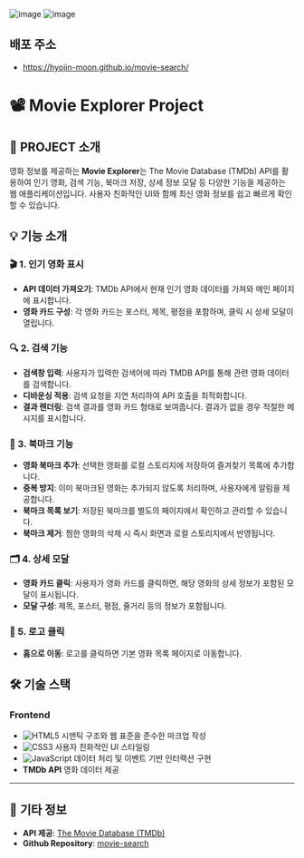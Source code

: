 ![image](https://github.com/user-attachments/assets/daf15d9e-bcd5-491c-b389-69f4ead74990)
![image](https://github.com/user-attachments/assets/1efb57be-8ae8-4623-be7c-78038f4df8af)
## 배포 주소
- https://hyojin-moon.github.io/movie-search/
# 📽️ Movie Explorer Project

## 📝 PROJECT 소개
영화 정보를 제공하는 **Movie Explorer**는 The Movie Database (TMDb) API를 활용하여 인기 영화, 검색 기능, 북마크 저장, 상세 정보 모달 등 다양한 기능을 제공하는 웹 애플리케이션입니다. 사용자 친화적인 UI와 함께 최신 영화 정보를 쉽고 빠르게 확인할 수 있습니다.

## 💡 기능 소개

### 🎬 1. 인기 영화 표시
- **API 데이터 가져오기**: TMDb API에서 현재 인기 영화 데이터를 가져와 메인 페이지에 표시합니다.
- **영화 카드 구성**: 각 영화 카드는 포스터, 제목, 평점을 포함하며, 클릭 시 상세 모달이 열립니다.

### 🔍 2. 검색 기능
- **검색창 입력**: 사용자가 입력한 검색어에 따라 TMDB API를 통해 관련 영화 데이터를 검색합니다.
- **디바운싱 적용**: 검색 요청을 지연 처리하여 API 호출을 최적화합니다.
- **결과 렌더링**: 검색 결과를 영화 카드 형태로 보여줍니다. 결과가 없을 경우 적절한 메시지를 표시합니다.

### 🔖 3. 북마크 기능
- **영화 북마크 추가**: 선택한 영화를 로컬 스토리지에 저장하여 즐겨찾기 목록에 추가합니다.
- **중복 방지**: 이미 북마크된 영화는 추가되지 않도록 처리하며, 사용자에게 알림을 제공합니다.
- **북마크 목록 보기**: 저장된 북마크를 별도의 페이지에서 확인하고 관리할 수 있습니다.
- **북마크 제거**: 찜한 영화의 삭제 시 즉시 화면과 로컬 스토리지에서 반영됩니다.

### 🗂️ 4. 상세 모달
- **영화 카드 클릭**: 사용자가 영화 카드를 클릭하면, 해당 영화의 상세 정보가 포함된 모달이 표시됩니다.
- **모달 구성**: 제목, 포스터, 평점, 줄거리 등의 정보가 포함됩니다.

### 🔄 5. 로고 클릭
- **홈으로 이동**: 로고를 클릭하면 기본 영화 목록 페이지로 이동합니다.
## 🛠️ 기술 스택
### Frontend
- ![HTML5](https://img.shields.io/badge/html5-%23E34F26.svg?style=for-the-badge&logo=html5&logoColor=white) 시맨틱 구조와 웹 표준을 준수한 마크업 작성
- ![CSS3](https://img.shields.io/badge/css3-%231572B6.svg?style=for-the-badge&logo=css3&logoColor=white) 사용자 친화적인 UI 스타일링
- ![JavaScript](https://img.shields.io/badge/javascript-%23323330.svg?style=for-the-badge&logo=javascript&logoColor=%23F7DF1E) 데이터 처리 및 이벤트 기반 인터랙션 구현
- **TMDb API** 영화 데이터 제공
---

## 📌 기타 정보
- **API 제공**: [The Movie Database (TMDb)](https://www.themoviedb.org/)
- **Github Repository**: [movie-search](#)

